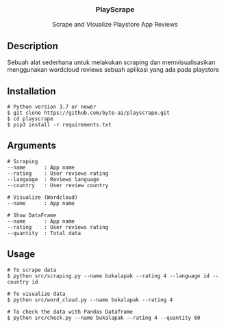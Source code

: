 <div align="center">
  <h3 align="center">PlayScrape</h3>
  <p align="center">
    Scrape and Visualize Playstore App Reviews
  </p>
</div>

## Description
Sebuah alat sederhana untuk melakukan scraping dan memvisualisasikan menggunakan wordcloud reviews sebuah aplikasi yang ada pada playstore

## Installation
```
# Python version 3.7 or newer
$ git clone https://github.com/byte-ai/playscrape.git
$ cd playscrape
$ pip3 install -r requirements.txt
```

## Arguments
```
# Scraping
--name      : App name
--rating    : User reviews rating
--language  : Reviews language    
--country   : User review country

# Visualize (Wordcloud)
--name      : App name

# Show DataFrame
--name      : App name
--rating    : User reviews rating
--quantity  : Total data
```

## Usage
```
# To scrape data
$ python src/scraping.py --name bukalapak --rating 4 --language id --country id

# To visualize data
$ python src/word_cloud.py --name bukalapak --rating 4

# To check the data with Pandas Dataframe
$ python src/check.py --name bukalapak --rating 4 --quantity 60
```
